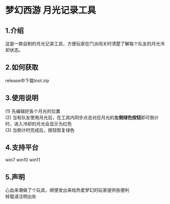 # 梦幻西游 月光记录工具

## 1.介绍
这是一款自制的月光记录工具，方便玩家在门派闯关时清楚了解每个队友的月光冷却状态。

## 2.如何获取
release中下载tool.zip

## 3.使用说明
(1) 先编辑好各个月光的位置  
(2) 当有队友使用月光后，在工具内同步点击对应月光的**左侧绿色按钮**即可倒计时，进入冷却的月光会显示为红色  
(3) 当倒计时完成后，按钮恢复绿色  

## 4.支持平台
win7  win10  win11

## 5.声明
心血来潮做了个玩具，顺便发出来给热爱梦幻的玩家提供些便利  
转载请注明出处
